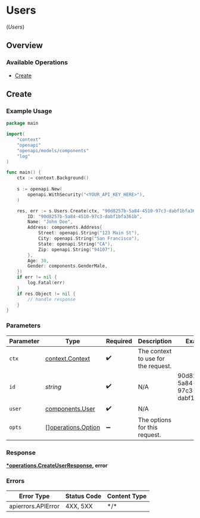 # Users
(*Users*)

## Overview

### Available Operations

* [Create](#create)

## Create

### Example Usage

```go
package main

import(
	"context"
	"openapi"
	"openapi/models/components"
	"log"
)

func main() {
    ctx := context.Background()
    
    s := openapi.New(
        openapi.WithSecurity("<YOUR_API_KEY_HERE>"),
    )

    res, err := s.Users.Create(ctx, "90d8257b-5a84-4510-97c3-dabf1bfa361b", components.User{
        ID: "90d8257b-5a84-4510-97c3-dabf1bfa361b",
        Name: "John Doe",
        Address: components.Address{
            Street: openapi.String("123 Main St"),
            City: openapi.String("San Francisco"),
            State: openapi.String("CA"),
            Zip: openapi.String("94107"),
        },
        Age: 30,
        Gender: components.GenderMale,
    })
    if err != nil {
        log.Fatal(err)
    }
    if res.Object != nil {
        // handle response
    }
}
```

### Parameters

| Parameter                                                | Type                                                     | Required                                                 | Description                                              | Example                                                  |
| -------------------------------------------------------- | -------------------------------------------------------- | -------------------------------------------------------- | -------------------------------------------------------- | -------------------------------------------------------- |
| `ctx`                                                    | [context.Context](https://pkg.go.dev/context#Context)    | :heavy_check_mark:                                       | The context to use for the request.                      |                                                          |
| `id`                                                     | *string*                                                 | :heavy_check_mark:                                       | N/A                                                      | 90d8257b-5a84-4510-97c3-dabf1bfa361b                     |
| `user`                                                   | [components.User](../../models/components/user.md)       | :heavy_check_mark:                                       | N/A                                                      |                                                          |
| `opts`                                                   | [][operations.Option](../../models/operations/option.md) | :heavy_minus_sign:                                       | The options for this request.                            |                                                          |

### Response

**[*operations.CreateUserResponse](../../models/operations/createuserresponse.md), error**

### Errors

| Error Type         | Status Code        | Content Type       |
| ------------------ | ------------------ | ------------------ |
| apierrors.APIError | 4XX, 5XX           | \*/\*              |